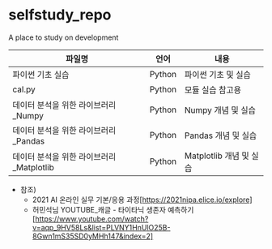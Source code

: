 # selfstudy_repo
 A place to study on development

|파일명|언어|내용| 
|-----|-----|---------------------------|
|파이썬 기초 실습|Python|파이썬 기초 및 실습|
|cal.py|Python|모듈 실습 참고용|
|데이터 분석을 위한 라이브러리_Numpy|Python|Numpy 개념 및 실습|
|데이터 분석을 위한 라이브러리_Pandas|Python|Pandas 개념 및 실습|
|데이터 분석을 위한 라이브러리_Matplotlib|Python|Matplotlib 개념 및 실습|

* 참조) <br>
  - 2021 AI 온라인 실무 기본/응용 과정[https://2021nipa.elice.io/explore]<br>
  - 허민석님 YOUTUBE_캐글 - 타이타닉 생존자 예측하기 [https://www.youtube.com/watch?v=aqp_9HV58Ls&list=PLVNY1HnUlO25B-8Gwn1mS35SD0yMHh147&index=2]
